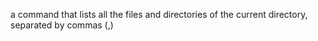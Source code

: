  a command that lists all the files and directories of the current directory, separated by commas (,)
